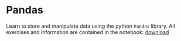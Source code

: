 # Pandas

Learn to store and manipulate data using the python `Pandas` library.  All exercises and information are contained in the notebook:  [download](../downloads/pandas.ipynb)
